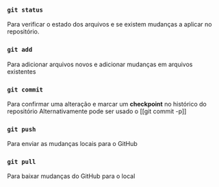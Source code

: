 ### `git status` 
Para verificar o estado dos arquivos e se existem mudanças a aplicar no repositório.
	
### `git add` 
Para adicionar arquivos novos e adicionar mudanças em arquivos existentes
### `git commit` 
Para confirmar uma alteração e marcar um **checkpoint** no histórico do repositório
	Alternativamente pode ser usado o [[git commit -p]]
### `git push` 
Para enviar as mudanças locais para o GitHub
### `git pull` 
Para baixar mudanças do GitHub para o local
